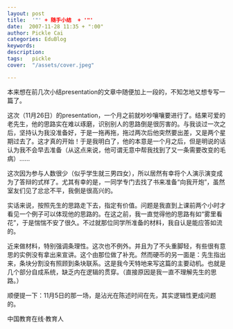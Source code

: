 ```yaml
---
layout: post  
title:  '"' + 随手小结  + '"'
date:  2007-11-28 11:35 + ":00" 
author: Pickle Cai  
categories: EduBlog  
keywords: 
description:   
tags:	pickle   
cover:  "/assets/cover.jpeg"  

---  
```

    
本来想在前几次小结presentation的文章中随便加上一段的，不知怎地又想专写一篇了。



这次（11月26日）的presentation，一个月之前就吵吵嚷嚷要进行了。结果可爱的老先生，他的思路实在难以琢磨，识别别人的思路倒是很厉害的。与我谈过一次之后，坚持认为我没准备好，于是一拖再拖，拖过两次后他突然要出差，又是两个星期过去了。这才真的开始！于是我明白了，他的本意是一个月之后，但是明说的话认为我不会早去准备（从这点来说，他可谓无意中帮我找到了又一条需要改变的毛病）……



这次因为参与人数很少（似乎学生就三男四女），所以居然有幸将个人演示演变成为了答辩的式样了。尤其有幸的是，一同学专门去找了书来准备“向我开炮”，虽然室友们见了忿忿不平，我倒是很高兴的。



实话来说，按照先生的思路走下去，指定有价值。问题是我直到上课前两个小时才看见一个例子可以体现他的思路的。在这之前，我一直觉得他的思路有如“雾里看花”，于是惴惴不安了很久。不过就那位同学所准备的材料，我自认是能应答如流的。



近来做材料，特别强调条理性。这次也不例外。并且为了不头重脚轻，有些很有意思的实例没有拿出来宣讲。这个由那位做了补充。然而硬币的另一面是：先生指出来，条块分割没有照顾到条块联系。这是我今天特地来写这篇的主要动机。也就是几个部分自成系统，缺乏内在逻辑的贯穿。（直接原因是我一直不理解先生的思路。）



顺便提一下：11月5日的那一场，是沾光在陈述时间在先，其实逻辑性更成问题的。



		    
 中国教育在线·教育人

